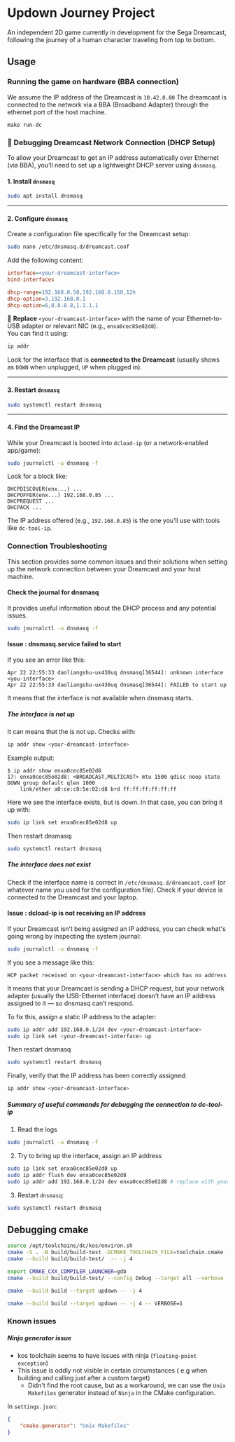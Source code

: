 # Updown Journey Project
An independent 2D game currently in development for the Sega Dreamcast, following the journey of a human character traveling from top to bottom. 



## Usage

### Running the game on hardware (BBA connection)


We assume the IP address of the Dreamcast is `10.42.0.80`
The dreamcast is connected to the network via a BBA (Broadband Adapter) through the ethernet port of the host machine.

```shell
make run-dc
```


### 🔧 Debugging Dreamcast Network Connection (DHCP Setup)

To allow your Dreamcast to get an IP address automatically over Ethernet (via BBA), you’ll need to set up a lightweight DHCP server using `dnsmasq`.

#### 1. Install `dnsmasq`

```bash
sudo apt install dnsmasq
```

---

#### 2. Configure `dnsmasq`

Create a configuration file specifically for the Dreamcast setup:

```bash
sudo nano /etc/dnsmasq.d/dreamcast.conf
```

Add the following content:

```ini
interface=<your-dreamcast-interface>
bind-interfaces

dhcp-range=192.168.0.50,192.168.0.150,12h
dhcp-option=3,192.168.0.1
dhcp-option=6,8.8.8.8,1.1.1.1
```

🔁 **Replace** `<your-dreamcast-interface>` with the name of your Ethernet-to-USB adapter or relevant NIC (e.g., `enxa0cec85e02d8`).  
You can find it using:

```bash
ip addr
```

Look for the interface that is **connected to the Dreamcast** (usually shows as `DOWN` when unplugged, `UP` when plugged in).

---

#### 3. Restart `dnsmasq`

```bash
sudo systemctl restart dnsmasq
```

---

#### 4. Find the Dreamcast IP

While your Dreamcast is booted into `dcload-ip` (or a network-enabled app/game):

```bash
sudo journalctl -u dnsmasq -f
```

Look for a block like:

```text
DHCPDISCOVER(enx...) ...
DHCPOFFER(enx...) 192.168.0.85 ...
DHCPREQUEST ...
DHCPACK ...
```

The IP address offered (e.g., `192.168.0.85`) is the one you’ll use with tools like `dc-tool-ip`.

### Connection Troubleshooting

This section provides some common issues and their solutions when setting up the network connection between your Dreamcast and your host machine.

#### Check the journal for dnsmasq

It provides useful information about the DHCP process and any potential issues.
```bash
sudo journalctl -u dnsmasq -f
```

#### Issue : dnsmasq.service failed to start
If you see an error like this:

```text
Apr 22 22:55:33 daoliangshu-ux430uq dnsmasq[36544]: unknown interface <you-interface>
Apr 22 22:55:33 daoliangshu-ux430uq dnsmasq[36544]: FAILED to start up
```
It means that the interface is not available when dnsmasq starts.

##### The interface is not up
It can means that the <interface> is not up. 
Checks with:
```bash
ip addr show <your-dreamcast-interface>
```
Example output:
```text
$ ip addr show enxa0cec85e02d8
17: enxa0cec85e02d8: <BROADCAST,MULTICAST> mtu 1500 qdisc noop state DOWN group default qlen 1000
    link/ether a0:ce:c8:5e:02:d8 brd ff:ff:ff:ff:ff:ff
```
Here we see the interface exists, but is down.
In that case, you can bring it up with:
```bash
sudo ip link set enxa0cec85e02d8 up
```
Then restart dnsmasq:
```bash
sudo systemctl restart dnsmasq
```

##### The interface does not exist

Check if the interface name is correct in `/etc/dnsmasq.d/dreamcast.conf` (or whatever name you used for the configuration file).
Check if your device is connected to the Dreamcast and your laptop.

#### Issue : dcload-ip is not receiving an IP address

If your Dreamcast isn’t being assigned an IP address, you can check what's going wrong by inspecting the system journal:

```bash
sudo journalctl -u dnsmasq -f
```

If you see a message like this:

```text
HCP packet received on <your-dreamcast-interface> which has no address
```
It means that your Dreamcast is sending a DHCP request, but your network adapter (usually the USB-Ethernet interface) doesn’t have an IP address assigned to it — so dnsmasq can’t respond.

To fix this, assign a static IP address to the adapter:

```bash
sudo ip addr add 192.168.0.1/24 dev <your-dreamcast-interface>
sudo ip link set <your-dreamcast-interface> up
```

Then restart dnsmasq
```bash
sudo systemctl restart dnsmasq
```

Finally, verify that the IP address has been correctly assigned:
```bash
ip addr show <your-dreamcast-interface>
```

##### Summary of useful commands for debugging the connection to dc-tool-ip

1. Read the logs
```bash
sudo journalctl -u dnsmasq -f
```
2. Try to bring up the interface, assign an IP address
```bash
sudo ip link set enxa0cec85e02d8 up
sudo ip addr flush dev enxa0cec85e02d8
sudo ip addr add 192.168.0.1/24 dev enxa0cec85e02d8 # replace with your interface
```
3. Restart `dnsmasq`:
```bash
sudo systemctl restart dnsmasq
```


## Debugging cmake

```bash
source /opt/toolchains/dc/kos/environ.sh
cmake -S . -B build/build-test -DCMAKE_TOOLCHAIN_FILE=toolchain.cmake -DCMAKE_BUILD_TYPE=Debug
cmake --build build/build-test/  -- -j 4

export CMAKE_CXX_COMPILER_LAUNCHER=gdb
cmake --build build/build-test/ --config Debug --target all --verbose
```
```bash
cmake --build build --target updown -- -j 4
```
```bash
cmake --build build --target updown -- -j 4 -- VERBOSE=1
```

### Known issues

##### Ninja generator issue
- kos toolchain seems to have issues with ninja (`floating-point exception`)
- This issue is oddly not visible in certain circumstances ( e.g when building and calling just after a custom target)
    - Didn't find the root cause, but as a workaround, we can use the `Unix Makefiles` generator instead of `Ninja` in the CMake configuration.

In `settings.json`:
```json
{
    "cmake.generator": "Unix Makefiles"
}
```